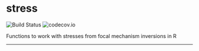 # stress
![Build Status](https://travis-ci.org/abarbour/stress.svg?branch=master)
![codecov.io](http://codecov.io/github/abarbour/stress/branch.svg?branch=master)

Functions to work with stresses from focal mechanism inversions in R

------
